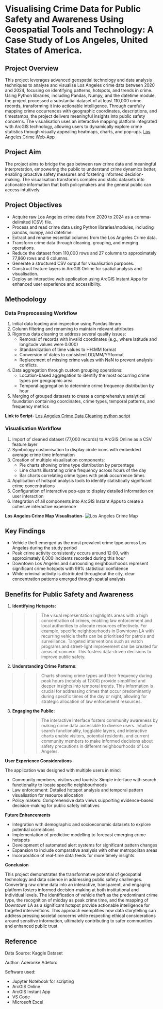 # **Visualising Crime Data for Public Safety and Awareness Using Geospatial Tools and Technology: A Case Study of Los Angeles, United States of America.**

## Project Overview
This project leverages advanced geospatial technology and data analysis techniques to analyse and visualise Los Angeles crime data between 2020 and 2024, focusing on identifying patterns, hotspots, and trends in crime. Using Python libraries, including Pandas, Numpy, and the datetime module, the project processed a substantial dataset of at least 110,000 crime records, transforming it into actionable intelligence. Through carefully mapping crime occurrences with geographic coordinates, descriptions, and timestamps, the project delivers meaningful insights into public safety concerns. The visualisation uses an interactive mapping platform integrated with ArcGIS technology, allowing users to dynamically explore crime statistics through visually appealing heatmaps, charts, and pop-ups.
[Los Angeles Crime Web-App](https://shorturl.at/uOaJb)

## Project Aim
The project aims to bridge the gap between raw crime data and meaningful interpretation, empowering the public to understand crime dynamics better, enabling proactive safety measures and fostering informed decision-making. The visualisation transforms complex and static datasets into actionable information that both policymakers and the general public can access intuitively.

## Project Objectives
- Acquire raw Los Angeles crime data from 2020 to 2024 as a comma-delimited (CSV) file.
- Process and read crime data using Python libraries/modules, including pandas, numpy, and datetime.
- Extract and rename essential columns from the Los Angeles Crime data.
- Transform crime data through cleaning, grouping, and merging operations.
- Reduce the dataset from 110,000 rows and 27 columns to approximately 77,860 rows and 6 columns.
- Generate a structured CSV output for visualisation purposes.
- Construct feature layers in ArcGIS Online for spatial analysis and visualisation.
- Deploy an interactive web application using ArcGIS Instant Apps for enhanced user experience and accessibility.

## Methodology
### **Data Preprocessing Workflow**
1. Initial data loading and inspection using Pandas library
2. Column filtering and renaming to maintain relevant attributes
3.  Rigorous data cleaning to address several quality issues: 
	- Removal of records with invalid coordinates (e.g., where latitude and longitude values were 0.000)
    - Standardization of time values to HH:MM format
	- Conversion of dates to consistent DD/MM/YYformat
    - Replacement of missing crime values with NaN to prevent analysis conflicts.
4.	Data aggregation through custom grouping operations: 
	- Location-based aggregation to identify the most occurring crime types per geographic area
    - Temporal aggregation to determine crime frequency distribution by hour
5.	Merging of grouped datasets to create a comprehensive analytical foundation containing coordinates, crime types, temporal patterns, and frequency metrics

**Link to Script**- [Los Angeles Crime Data Cleaning python script](<Los Angeles Crime Data Cleaning Script.py>)

### **Visualisation Workflow**
1.	Import of cleaned dataset (77,000 records) to ArcGIS Online as a CSV feature layer
2.	Symbology customisation to display circle icons with embedded average crime time information
3.	Creation of multiple visualisation components: 
	- Pie charts showing crime type distribution by percentage
	- Line charts illustrating crime frequency across hours of the day
	- Bar charts correlating crime types with peak occurrence times
4.	Application of hotspot analysis tools to identify statistically significant crime concentrations
5.	Configuration of interactive pop-ups to display detailed information on user interaction
6.	Integration of all components into ArcGIS Instant Apps to create a cohesive interactive experience

**Los Angeles Crime Map Visualisation**- ![Los Angeles Crime Map](<Los Angeles Crime Map.jpg>)

## **Key Findings**
 - Vehicle theft emerged as the most prevalent crime type across Los Angeles during the study period
 - Peak crime activity consistently occurs around 12:00, with approximately 6,000 incidents recorded during this hour
 - Downtown Los Angeles and surrounding neighbourhoods represent significant crime hotspots with 99% statistical confidence
 - While criminal activity is distributed throughout the city, clear concentration patterns emerged through spatial analysis

## Benefits for Public Safety and Awareness
1.	**Identifying Hotspots:**
>>> The visual representation highlights areas with a high concentration of crimes, enabling law enforcement and local authorities to allocate resources effectively. For example, specific neighbourhoods in Downtown LA with recurring vehicle thefts can be prioritised for patrols and surveillance. Targeted interventions such as watch programs and street-light improvement can be created for areas of concern. This fosters data-driven decisions to improve public safety.

2.	**Understanding Crime Patterns:**
>>> Charts showing crime types and their frequency during peak hours (notably at 12:00) provide simplified and deeper insights into temporal trends. This information is crucial for addressing crimes that occur predominantly during specific times of the day or night, allowing for strategic allocation of law enforcement resources.

3.	**Engaging the Public:**
>>> The interactive interface fosters community awareness by making crime data accessible to diverse users. Intuitive search functionality, togglable layers, and    interactive charts enable visitors, potential residents, and current community members to make informed decisions about safety precautions in different neighbourhoods of Los Angeles.

**User Experience Considerations**

The application was designed with multiple users in mind:
- Community members, visitors and tourists: Simple interface with search functionality to locate specific neighbourhoods
- Law enforcement: Detailed hotspot analysis and temporal pattern visualisation for resource allocation
- Policy makers: Comprehensive data views supporting evidence-based decision-making for public safety initiatives

**Future Enhancements**
-	Integration with demographic and socioeconomic datasets to explore potential correlations
-	Implementation of predictive modelling to forecast emerging crime hotspots
-	Development of automated alert systems for significant pattern changes
-	Expansion to include comparative analysis with other metropolitan areas
-	Incorporation of real-time data feeds for more timely insights

**Conclusion**

This project demonstrates the transformative potential of geospatial technology and data science in addressing public safety challenges. Converting raw crime data into an interactive, transparent, and engaging platform fosters informed decision-making at both institutional and individual levels. The identification of vehicle theft as the predominant crime type, the recognition of midday as peak crime time, and the mapping of Downtown LA as a significant hotspot provide actionable intelligence for targeted interventions. This approach exemplifies how data storytelling can address pressing societal concerns while respecting ethical considerations around sensitive information, ultimately contributing to safer communities and enhanced public trust.

## Reference
Data Source: Kaggle Dataset

Author: Aderonke Adetoro

Software used: 
   - Jupyter Notebook for scripting
   - ArcGIS Online
   - ArcGIS Instant App
   - VS Code
   - Microsoft Excel
   